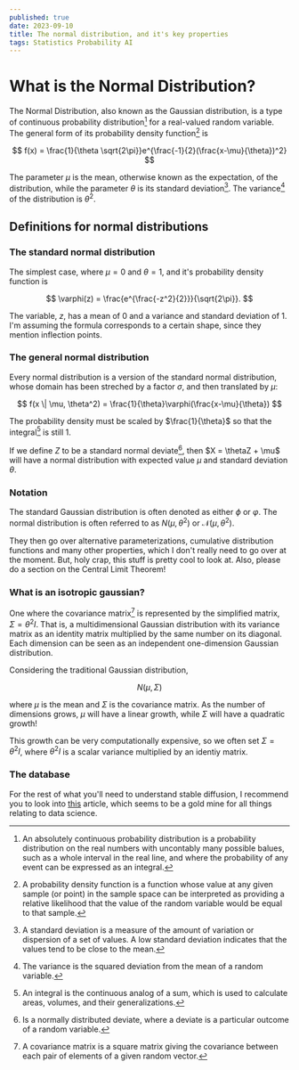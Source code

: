 ```yaml
---
published: true
date: 2023-09-10
title: The normal distribution, and it's key properties
tags: Statistics Probability AI
---
```


# What is the Normal Distribution?
The Normal Distribution, also known as the Gaussian distribution, is a type of continuous probability
distribution[^1] for a real-valued random variable. The general form of its probability density
function[^2] is

$$
f(x) = \frac{1}{\theta \sqrt{2\pi}}e^{\frac{-1}{2}(\frac{x-\mu}{\theta})^2}
$$

The parameter $\mu$ is the mean, otherwise known as the expectation, of the distribution, while
the parameter $\theta$ is its standard deviation[^3]. The variance[^4] of the distribution is
$\theta^2$.

## Definitions for normal distributions
### The standard normal distribution
The simplest case, where $\mu = 0$ and $\theta = 1$, and it's probability density function is

$$
\varphi(z) = \frac{e^{\frac{-z^2}{2}}}{\sqrt{2\pi}}.
$$

The variable, $z$, has a mean of $0$ and a variance and standard deviation of $1$. I'm assuming
the formula corresponds to a certain shape, since they mention inflection points.

### The general normal distribution
Every normal distribution is a version of the standard normal distribution, whose domain has been
streched by a factor $\sigma$, and then translated by $\mu$:

$$ f(x \| \mu, \theta^2) = \frac{1}{\theta}\varphi(\frac{x-\mu}{\theta}) $$

The probability density must be scaled by $\frac{1}{\theta}$ so that the integral[^5] is still $1$.

If we define $Z$ to be a standard normal deviate[^6], then $X = \thetaZ + \mu$ will have a normal
distribution with expected value $\mu$ and standard deviation $\theta$.

### Notation
The standard Gaussian distribution is often denoted as either $\phi$ or $\varphi$. The normal
distribution is often referred to as $N(\mu, \theta^2)$ or $\mathcal{N}(\mu, \theta^2)$.

They then go over alternative parameterizations, cumulative distribution functions and many other
properties, which I don't really need to go over at the moment. But, holy crap, this stuff is
pretty cool to look at. Also, please do a section on the Central Limit Theorem!

### What is an isotropic gaussian?
One where the covariance matrix[^7] is represented by the simplified matrix, $\Sigma = \theta^2 I$.
That is, a multidimensional Gaussian distribution with its variance matrix as an identity matrix
multiplied by the same number on its diagonal. Each dimension can be seen as an independent
one-dimension Gaussian distribution.

Considering the traditional Gaussian distribution,

$$ N(\mu, \Sigma) $$

where $\mu$ is the mean and $\Sigma$ is the covariance matrix. As the number of dimensions grows, $\mu$
will have a linear growth, while $\Sigma$ will have a quadratic growth!

This growth can be very computationally expensive, so we often set $\Sigma = \theta^2 I$, where
$\theta^2 I$ is a scalar variance multiplied by an identiy matrix.

### The database
For the rest of what you'll need to understand stable diffusion, I recommend you to look into
[this](https://datascience.oneoffcoder.com/) article, which seems to be a gold mine for all things
relating to data science.

[^1]: An absolutely continuous probability distribution is a probability distribution on the
      real numbers with uncontably many possible balues, such as a whole interval in the real
      line, and where the probability of any event can be expressed as an integral.

[^2]: A probability density function is a function whose value at any given sample (or point)
      in the sample space can be interpreted as providing a relative likelihood that the value
      of the random variable would be equal to that sample.

[^3]: A standard deviation is a measure of the amount of variation or dispersion of a set of values.
      A low standard deviation indicates that the values tend to be close to the mean.

[^4]: The variance is the squared deviation from the mean of a random variable.

[^5]: An integral is the continuous analog of a sum, which is used to calculate areas, volumes, and
      their generalizations.

[^6]: Is a normally distributed deviate, where a deviate is a particular outcome of a random variable.

[^7]: A covariance matrix is a square matrix giving the covariance between each pair of elements of a
      given random vector.
